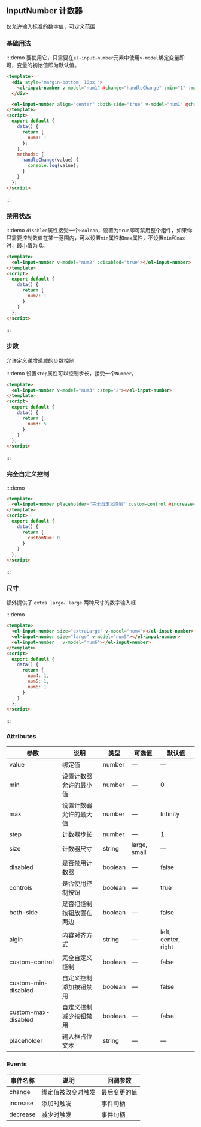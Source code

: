<script>
  export default {
    data() {
      return {
        num1: 1,
        num2: 1,
        num3: 5,
        num4: 1,
        num5: 1,
        num6: 1,
        customNum: null
      }
    },
    methods: {
      handleChange(value) {
        console.log(value);
      },
      increase () {
        this.customNum++
      },
      decrease () {
        this.customNum--
      }
    }
  };
</script>
<style>
  .demo-box.demo-input-number {
    .el-input-number + .el-input-number {
      margin-left: 10px;
    }
  }
</style>

## InputNumber 计数器

仅允许输入标准的数字值，可定义范围

### 基础用法

:::demo 要使用它，只需要在`el-input-number`元素中使用`v-model`绑定变量即可，变量的初始值即为默认值。
```html
<template>
  <div style="margin-bottom: 10px;">
    <el-input-number v-model="num1" @change="handleChange" :min="1" :max="10"></el-input-number>
  </div>

  <el-input-number align="center" :both-side="true" v-model="num1" @change="handleChange" :min="1" :max="10"></el-input-number>
</template>
<script>
  export default {
    data() {
      return {
        num1: 1
      };
    },
    methods: {
      handleChange(value) {
        console.log(value);
      }
    }
  };
</script>
```
:::

### 禁用状态

:::demo `disabled`属性接受一个`Boolean`，设置为`true`即可禁用整个组件，如果你只需要控制数值在某一范围内，可以设置`min`属性和`max`属性，不设置`min`和`max`时，最小值为 0。

```html
<template>
  <el-input-number v-model="num2" :disabled="true"></el-input-number>
</template>
<script>
  export default {
    data() {
      return {
        num2: 1
      }
    }
  };
</script>
```
:::

### 步数

允许定义递增递减的步数控制

:::demo 设置`step`属性可以控制步长，接受一个`Number`。

```html
<template>
  <el-input-number v-model="num3" :step="2"></el-input-number>
</template>
<script>
  export default {
    data() {
      return {
        num3: 5
      }
    }
  };
</script>
```
:::

### 完全自定义控制

:::demo

```html
<template>
  <el-input-number placeholder="完全自定义控制" custom-control @increase="increase" @decrease="decrease" v-model="customNum === 0 ? null : customNum"></el-input-number>
</template>
<script>
  export default {
    data() {
      return {
        customNum: 0
      }
    }
  };
</script>
```
:::

### 尺寸

额外提供了 `extra large`、`large` 两种尺寸的数字输入框

:::demo

```html
<template>
  <el-input-number size="extraLarge" v-model="num4"></el-input-number>
  <el-input-number size="large" v-model="num5"></el-input-number>
  <el-input-number   v-model="num6"></el-input-number>
</template>
<script>
  export default {
    data() {
      return {
        num4: 1,
        num5: 1,
        num6: 1
      }
    }
  };
</script>
```
:::

### Attributes
| 参数      | 说明          | 类型      | 可选值                           | 默认值  |
|----------|-------------- |----------|--------------------------------  |-------- |
| value    | 绑定值         | number | — | — |
| min      | 设置计数器允许的最小值 | number | — | 0 |
| max      | 设置计数器允许的最大值 | number | — | Infinity |
| step     | 计数器步长           | number   | — | 1 |
| size     | 计数器尺寸           | string   | large, small | — |
| disabled | 是否禁用计数器        | boolean | — | false |
| controls | 是否使用控制按钮        | boolean | — | true |
| both-side | 是否把控制按钮放置在两边        | boolean | — | false |
| algin | 内容对齐方式        | string | — | left, center, right |
| custom-control | 完全自定义控制        | boolean | — | false |
| custom-min-disabled | 自定义控制添加按钮禁用        | boolean | — | false |
| custom-max-disabled | 自定义控制减少按钮禁用       | boolean | — | false |
| placeholder   | 输入框占位文本   | string          | — | — |
### Events
| 事件名称 | 说明 | 回调参数 |
|---------|--------|---------|
| change | 绑定值被改变时触发 | 最后变更的值 |
| increase | 添加时触发 | 事件句柄 |
| decrease | 减少时触发 | 事件句柄 |
